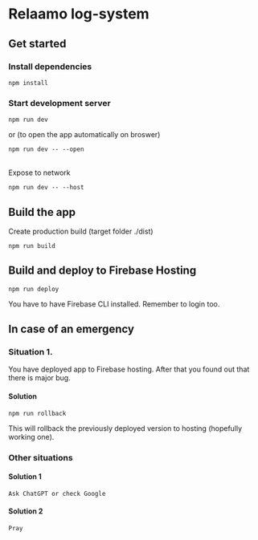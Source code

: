 # Relaamo log-system

## Get started
### Install dependencies
```
npm install
```

### Start development server
```
npm run dev
```
or (to open the app automatically on broswer)
```
npm run dev -- --open
```

<br />
Expose to network

```
npm run dev -- --host
```

## Build the app

Create production build (target folder ./dist)
```
npm run build
```

## Build and deploy to Firebase Hosting
```
npm run deploy
```
You have to have Firebase CLI installed. Remember to login too.



## In case of an emergency

### Situation 1.

You have deployed app to Firebase hosting. After that you found out that there is major bug.

#### Solution
```
npm run rollback
```

This will rollback the previously deployed version to hosting (hopefully working one).

### Other situations

#### Solution 1
```
Ask ChatGPT or check Google
```

#### Solution 2
```
Pray
```


